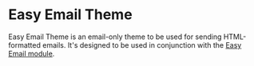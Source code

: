 # Easy Email Theme
Easy Email Theme is an email-only theme to be used for sending
HTML-formatted emails. It's designed to be used in conjunction
with the [Easy Email module](https://www.drupal.org/project/easy_email).
